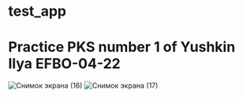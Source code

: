 # test_app
# Practice PKS number 1 of Yushkin Ilya EFBO-04-22
![Снимок экрана (16)](https://github.com/user-attachments/assets/8f4d460c-784e-434e-ac34-c69ebe77c741)
![Снимок экрана (17)](https://github.com/user-attachments/assets/ee400a67-145e-43d8-b1d0-4f23cfa4f684)

